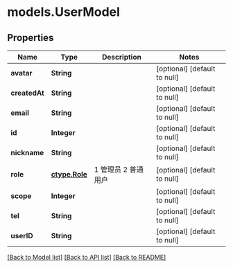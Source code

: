 # models.UserModel
## Properties

| Name | Type | Description | Notes |
|------------ | ------------- | ------------- | -------------|
| **avatar** | **String** |  | [optional] [default to null] |
| **createdAt** | **String** |  | [optional] [default to null] |
| **email** | **String** |  | [optional] [default to null] |
| **id** | **Integer** |  | [optional] [default to null] |
| **nickname** | **String** |  | [optional] [default to null] |
| **role** | [**ctype.Role**](ctype.Role.md) | 1 管理员 2 普通用户 | [optional] [default to null] |
| **scope** | **Integer** |  | [optional] [default to null] |
| **tel** | **String** |  | [optional] [default to null] |
| **userID** | **String** |  | [optional] [default to null] |

[[Back to Model list]](../README.md#documentation-for-models) [[Back to API list]](../README.md#documentation-for-api-endpoints) [[Back to README]](../README.md)

